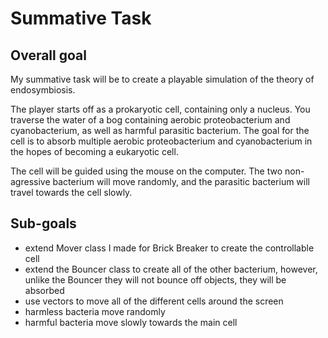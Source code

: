 # Summative Task

## Overall goal

My summative task will be to create a playable simulation of the theory of endosymbiosis.

The player starts off as a prokaryotic cell, containing only a nucleus. You traverse the water of a bog containing aerobic proteobacterium and cyanobacterium, as well as harmful parasitic bacterium. The goal for the cell is to absorb multiple aerobic proteobacterium and cyanobacterium in the hopes of becoming a eukaryotic cell.

The cell will be guided using the mouse on the computer. The two non-agressive bacterium will move randomly, and the parasitic bacterium will travel towards the cell slowly.


## Sub-goals

* extend Mover class I made for Brick Breaker to create the controllable cell
* extend the Bouncer class to create all of the other bacterium, however, unlike the Bouncer they will not bounce off objects, they will be absorbed
* use vectors to move all of the different cells around the screen
* harmless bacteria move randomly
* harmful bacteria move slowly towards the main cell

